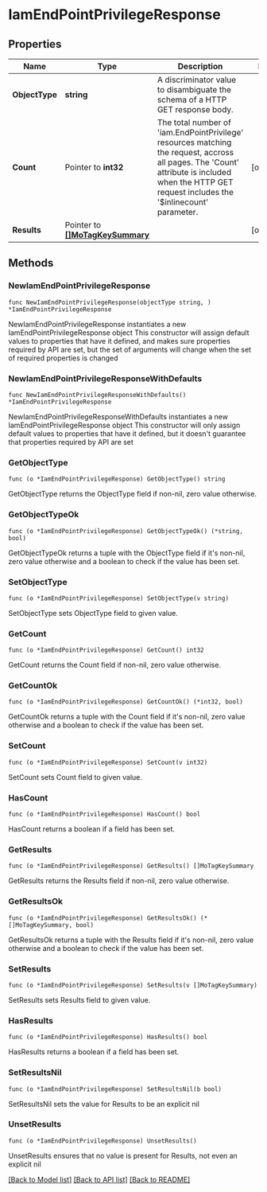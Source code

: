 # IamEndPointPrivilegeResponse

## Properties

Name | Type | Description | Notes
------------ | ------------- | ------------- | -------------
**ObjectType** | **string** | A discriminator value to disambiguate the schema of a HTTP GET response body. | 
**Count** | Pointer to **int32** | The total number of &#39;iam.EndPointPrivilege&#39; resources matching the request, accross all pages. The &#39;Count&#39; attribute is included when the HTTP GET request includes the &#39;$inlinecount&#39; parameter. | [optional] 
**Results** | Pointer to [**[]MoTagKeySummary**](mo.TagKeySummary.md) |  | [optional] 

## Methods

### NewIamEndPointPrivilegeResponse

`func NewIamEndPointPrivilegeResponse(objectType string, ) *IamEndPointPrivilegeResponse`

NewIamEndPointPrivilegeResponse instantiates a new IamEndPointPrivilegeResponse object
This constructor will assign default values to properties that have it defined,
and makes sure properties required by API are set, but the set of arguments
will change when the set of required properties is changed

### NewIamEndPointPrivilegeResponseWithDefaults

`func NewIamEndPointPrivilegeResponseWithDefaults() *IamEndPointPrivilegeResponse`

NewIamEndPointPrivilegeResponseWithDefaults instantiates a new IamEndPointPrivilegeResponse object
This constructor will only assign default values to properties that have it defined,
but it doesn't guarantee that properties required by API are set

### GetObjectType

`func (o *IamEndPointPrivilegeResponse) GetObjectType() string`

GetObjectType returns the ObjectType field if non-nil, zero value otherwise.

### GetObjectTypeOk

`func (o *IamEndPointPrivilegeResponse) GetObjectTypeOk() (*string, bool)`

GetObjectTypeOk returns a tuple with the ObjectType field if it's non-nil, zero value otherwise
and a boolean to check if the value has been set.

### SetObjectType

`func (o *IamEndPointPrivilegeResponse) SetObjectType(v string)`

SetObjectType sets ObjectType field to given value.


### GetCount

`func (o *IamEndPointPrivilegeResponse) GetCount() int32`

GetCount returns the Count field if non-nil, zero value otherwise.

### GetCountOk

`func (o *IamEndPointPrivilegeResponse) GetCountOk() (*int32, bool)`

GetCountOk returns a tuple with the Count field if it's non-nil, zero value otherwise
and a boolean to check if the value has been set.

### SetCount

`func (o *IamEndPointPrivilegeResponse) SetCount(v int32)`

SetCount sets Count field to given value.

### HasCount

`func (o *IamEndPointPrivilegeResponse) HasCount() bool`

HasCount returns a boolean if a field has been set.

### GetResults

`func (o *IamEndPointPrivilegeResponse) GetResults() []MoTagKeySummary`

GetResults returns the Results field if non-nil, zero value otherwise.

### GetResultsOk

`func (o *IamEndPointPrivilegeResponse) GetResultsOk() (*[]MoTagKeySummary, bool)`

GetResultsOk returns a tuple with the Results field if it's non-nil, zero value otherwise
and a boolean to check if the value has been set.

### SetResults

`func (o *IamEndPointPrivilegeResponse) SetResults(v []MoTagKeySummary)`

SetResults sets Results field to given value.

### HasResults

`func (o *IamEndPointPrivilegeResponse) HasResults() bool`

HasResults returns a boolean if a field has been set.

### SetResultsNil

`func (o *IamEndPointPrivilegeResponse) SetResultsNil(b bool)`

 SetResultsNil sets the value for Results to be an explicit nil

### UnsetResults
`func (o *IamEndPointPrivilegeResponse) UnsetResults()`

UnsetResults ensures that no value is present for Results, not even an explicit nil

[[Back to Model list]](../README.md#documentation-for-models) [[Back to API list]](../README.md#documentation-for-api-endpoints) [[Back to README]](../README.md)


